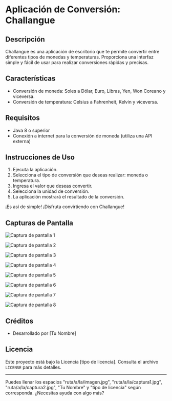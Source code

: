 # Aplicación de Conversión: Challangue

## Descripción

Challangue es una aplicación de escritorio que te permite convertir entre diferentes tipos de monedas y temperaturas. Proporciona una interfaz simple y fácil de usar para realizar conversiones rápidas y precisas.

## Características

- Conversión de moneda: Soles a Dólar, Euro, Libras, Yen, Won Coreano y viceversa.
- Conversión de temperatura: Celsius a Fahrenheit, Kelvin y viceversa.

## Requisitos

- Java 8 o superior
- Conexión a internet para la conversión de moneda (utiliza una API externa)

## Instrucciones de Uso

1. Ejecuta la aplicación.
2. Selecciona el tipo de conversión que deseas realizar: moneda o temperatura.
3. Ingresa el valor que deseas convertir.
4. Selecciona la unidad de conversión.
5. La aplicación mostrará el resultado de la conversión.

¡Es así de simple! ¡Disfruta convirtiendo con Challangue!

## Capturas de Pantalla

![Captura de pantalla 1](img/img0)

![Captura de pantalla 2](img/image1)

![Captura de pantalla 3](img/image2)

![Captura de pantalla 4](img/image3)

![Captura de pantalla 5](img/image4)

![Captura de pantalla 6](img/image5)

![Captura de pantalla 7](img/image6)

![Captura de pantalla 8](img/image7)

## Créditos

- Desarrollado por [Tu Nombre]

## Licencia

Este proyecto está bajo la Licencia [tipo de licencia]. Consulta el archivo `LICENSE` para más detalles.

--- 

Puedes llenar los espacios "ruta/a/la/imagen.jpg", "ruta/a/la/captura1.jpg", "ruta/a/la/captura2.jpg", "Tu Nombre" y "tipo de licencia" según corresponda. ¿Necesitas ayuda con algo más?
